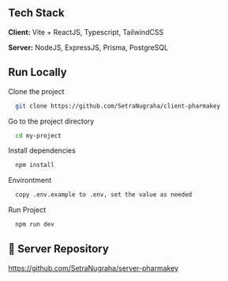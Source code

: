 
## Tech Stack

**Client:** Vite + ReactJS, Typescript, TailwindCSS

**Server:** NodeJS, ExpressJS, Prisma, PostgreSQL


## Run Locally

Clone the project

```bash
  git clone https://github.com/SetraNugraha/client-pharmakey
```

Go to the project directory

```bash
  cd my-project
```

Install dependencies

```bash
  npm install
```

Environtment

```bash
  copy .env.example to .env, set the value as needed
```
Run Project

```bash
  npm run dev
```
## 🔗 Server Repository

https://github.com/SetraNugraha/server-pharmakey